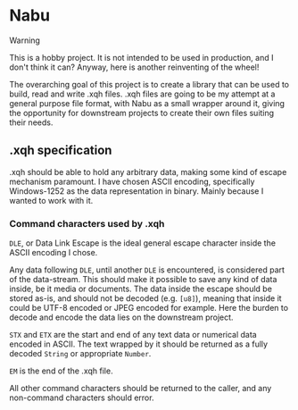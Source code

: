 # Nabu

> [!warning]
> This is a hobby project. It is not intended to be used in production, and I don't think it can?
> Anyway, here is another reinventing of the wheel!

The overarching goal of this project is to create a library that can be used to build, read and write .xqh files.
.xqh files are going to be my attempt at a general purpose file format, with Nabu as a small wrapper around it, giving the opportunity for downstream projects to create their own files suiting their needs.

## .xqh specification
.xqh should be able to hold any arbitrary data, making some kind of escape mechanism paramount.
I have chosen ASCII encoding, specifically Windows-1252 as the data representation in binary. Mainly because I wanted to work with it.

### Command characters used by .xqh
`DLE`, or Data Link Escape is the ideal general escape character inside the ASCII encoding I chose. 

Any data following `DLE`, until another `DLE` is encountered, is considered part of the data-stream. This should make it possible to save any kind of data inside, be it media or documents.
The data inside the escape should be stored as-is, and should not be decoded (e.g. `[u8]`), meaning that inside it could be UTF-8 encoded or JPEG encoded for example.
Here the burden to decode and encode the data lies on the downstream project.

`STX` and `ETX` are the start and end of any text data or numerical data encoded in ASCII.
The text wrapped by it should be returned as a fully decoded `String` or appropriate `Number`.

`EM` is the end of the .xqh file.

All other command characters should be returned to the caller, and any non-command characters should error.
